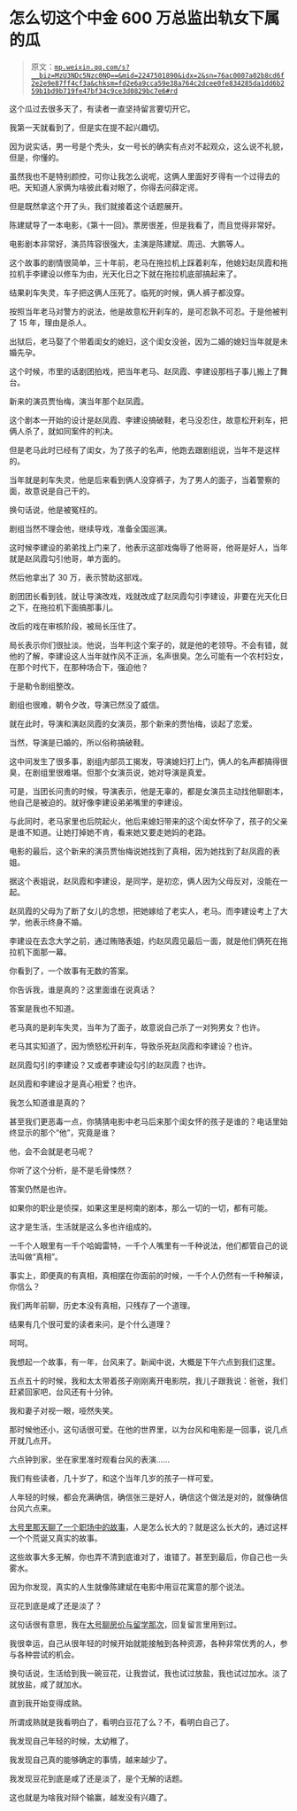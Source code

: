 # 怎么切这个中金 600 万总监出轨女下属的瓜

> 原文：[`mp.weixin.qq.com/s?__biz=MzU3NDc5Nzc0NQ==&mid=2247501890&idx=2&sn=76ac0007a02b8cd6f2e2e9e87ff4cf3a&chksm=fd2e6a9cca59e38a764c2dcee0fe834285da1dd6b259b1bd9b719fe47bf34c9ce3d0829bc7e6#rd`](http://mp.weixin.qq.com/s?__biz=MzU3NDc5Nzc0NQ==&mid=2247501890&idx=2&sn=76ac0007a02b8cd6f2e2e9e87ff4cf3a&chksm=fd2e6a9cca59e38a764c2dcee0fe834285da1dd6b259b1bd9b719fe47bf34c9ce3d0829bc7e6#rd)

这个瓜过去很多天了，有读者一直坚持留言要切开它。 

我第一天就看到了，但是实在提不起兴趣切。

因为说实话，男一号是个秃头，女一号长的确实有点对不起观众，这么说不礼貌，但是，你懂的。

虽然我也不是特别颜控，可你让我怎么说呢，这俩人里面好歹得有一个过得去的吧。天知道人家俩为啥彼此看对眼了，你得去问薛定谔。

但是既然拿这个开了头，我们就接着这个话题展开。 

陈建斌导了一本电影，《第十一回》。票房很差，但是我看了，而且觉得非常好。

电影剧本非常好，演员阵容很强大，主演是陈建斌、周迅、大鹏等人。

这个故事的剧情很简单，三十年前，老马在拖拉机上踩着刹车，他媳妇赵凤霞和拖拉机手李建设以修车为由，光天化日之下就在拖拉机底部搞起来了。

结果刹车失灵，车子把这俩人压死了。临死的时候，俩人裤子都没穿。 

按照当年老马对警方的说法，他是故意松开刹车的，是可忍孰不可忍。于是他被判了 15 年，理由是杀人。

出狱后，老马娶了个带着闺女的媳妇，这个闺女没爸，因为二婚的媳妇当年就是未婚先孕。 

这个时候，市里的话剧团拍戏，把当年老马、赵凤霞、李建设那档子事儿搬上了舞台。

新来的演员贾怡梅，演当年那个赵凤霞。

这个剧本一开始的设计是赵凤霞、李建设搞破鞋，老马没忍住，故意松开刹车，把俩人杀了，就如同案件的判决。

但是老马此时已经有了闺女，为了孩子的名声，他跑去跟剧组说，当年不是这样的。

当年就是刹车失灵，他是后来看到俩人没穿裤子，为了男人的面子，当着警察的面，故意说是自己干的。 

换句话说，他是被冤枉的。

剧组当然不理会他，继续导戏，准备全国巡演。

这时候李建设的弟弟找上门来了，他表示这部戏侮辱了他哥哥，他哥是好人，当年就是赵凤霞勾引他哥，单方面的。

然后他拿出了 30 万，表示赞助这部戏。 

剧团团长看到钱，就让导演改戏，戏就改成了赵凤霞勾引李建设，非要在光天化日之下，在拖拉机下面搞那事儿。

改后的戏在审核阶段，被局长压住了。 

局长表示你们很扯淡。他说，当年判这个案子的，就是他的老领导。不会有错，就他的了解，李建设这人当年就作风不正派，名声很臭。怎么可能有一个农村妇女，在那个时代下，在那种场合下，强迫他？

于是勒令剧组整改。 

剧组也很难，朝令夕改，导演已然没了威信。 

就在此时，导演和演赵凤霞的女演员，那个新来的贾怡梅，谈起了恋爱。

当然，导演是已婚的，所以俗称搞破鞋。

这中间发生了很多事，剧组内部员工揭发，导演媳妇打上门，俩人的名声都搞得很臭，在剧组里很难堪。但那个女演员说，她对导演是真爱。

可是，当团长问责的时候，导演表示，他是无辜的，都是女演员主动找他聊剧本，他自己是被迫的。就好像李建设弟弟嘴里的李建设。 

与此同时，老马家里也后院起火，他后来媳妇带来的这个闺女怀孕了，孩子的父亲是谁不知道。让她打掉她不肯，看来她又要走她妈的老路。

电影的最后，这个新来的演员贾怡梅说她找到了真相，因为她找到了赵凤霞的表姐。

据这个表姐说，赵凤霞和李建设，是同学，是初恋，俩人因为父母反对，没能在一起。

赵凤霞的父母为了断了女儿的念想，把她嫁给了老实人，老马。而李建设考上了大学，他表示终身不婚。

李建设在去念大学之前，通过贿赂表姐，约赵凤霞见最后一面，就是他们俩死在拖拉机下面那一幕。

你看到了，一个故事有无数的答案。 

你告诉我，谁是真的？这里面谁在说真话？ 

答案是我也不知道。 

老马真的是刹车失灵，当年为了面子，故意说自己杀了一对狗男女？也许。 

老马其实知道了，因为愤怒松开刹车，导致杀死赵凤霞和李建设？也许。

赵凤霞勾引的李建设？又或者李建设勾引的赵凤霞？也许。

赵凤霞和李建设才是真心相爱？也许。

我怎么知道谁是真的？ 

甚至我们更恶毒一点，你猜猜电影中老马后来那个闺女怀的孩子是谁的？电话里始终显示的那个“他”，究竟是谁？ 

他，会不会就是老马呢？ 

你听了这个分析，是不是毛骨悚然？ 

答案仍然是也许。 

如果你的职业是侦探，如果这里是柯南的剧本，那么一切的一切，都有可能。 

这才是生活，生活就是这么多也许组成的。

一千个人眼里有一千个哈姆雷特，一千个人嘴里有一千种说法，他们都管自己的说法叫做“真相”。

事实上，即便真的有真相，真相摆在你面前的时候，一千个人仍然有一千种解读，你信么？

我们两年前聊，历史本没有真相，只残存了一个道理。

结果有几个很可爱的读者来问，是个什么道理？

呵呵。

我想起一个故事，有一年，台风来了。新闻中说，大概是下午六点到我们这里。 

五点五十的时候，我和太太带着孩子刚刚离开电影院，我儿子跟我说：爸爸，我们赶紧回家吧，台风还有十分钟。

我和妻子对视一眼，哑然失笑。 

那时候他还小，这句话很可爱。在他的世界里，以为台风和电影是一回事，说几点开就几点开。

六点钟到家，坐在家里准时观看台风的表演......

我们有些读者，几十岁了，和这个当年几岁的孩子一样可爱。 

人年轻的时候，都会充满确信，确信张三是好人，确信这个做法是对的，就像确信台风六点来。

[大号里那天聊了一个职场中的故事](https://mp.weixin.qq.com/s?__biz=MzU0MjYwNDU2Mw==&mid=2247498055&idx=2&sn=bc2e6300fade0b695d6e56e5fd20b81e&chksm=fb1a953bcc6d1c2dc75a5d69b12e8cf86212a50bb821dbaf4c652fafefae6ff53235528694d8&token=271216383&lang=zh_CN&scene=21#wechat_redirect)，人是怎么长大的？就是这么长大的，通过这样一个个荒诞又真实的故事。 

这些故事大多无解，你也弄不清到底谁对了，谁错了。甚至到最后，你自己也一头雾水。 

因为你发现，真实的人生就像陈建斌在电影中用豆花寓意的那个说法。 

豆花到底是咸了还是淡了？

这句话很有意思，我在[大号聊房价与留学那次](https://mp.weixin.qq.com/s?__biz=MzU0MjYwNDU2Mw==&mid=2247498057&idx=2&sn=219173a1e58c4fd39114b92e71fc2993&chksm=fb1a9535cc6d1c236481e04ac1c798b727154cfd22436c8d6c33627523ffc4f6a41215a402d5&token=271216383&lang=zh_CN&scene=21#wechat_redirect)，回复留言里用到过。

我很幸运，自己从很年轻的时候开始就能接触到各种资源，各种非常优秀的人，参与各种尝试的机会。 

换句话说，生活给到我一碗豆花，让我尝试，我也试过放盐，我也试过加水。淡了就放盐，咸了就加水。

直到我开始变得成熟。

所谓成熟就是我看明白了，看明白豆花了么？不，看明白自己了。

我发现自己年轻的时候，太幼稚了。

我发现自己真的能够确定的事情，越来越少了。

我发现豆花到底是咸了还是淡了，是个无解的话题。

这也就是为啥我对辩个输赢，越发没有兴趣了。